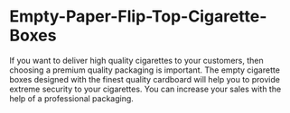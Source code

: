 # Empty-Paper-Flip-Top-Cigarette-Boxes
If you want to deliver high quality cigarettes to your customers, then choosing a premium quality packaging is important. The empty cigarette boxes designed with the finest quality cardboard will help you to provide extreme security to your cigarettes. You can increase your sales with the help of a professional packaging.
